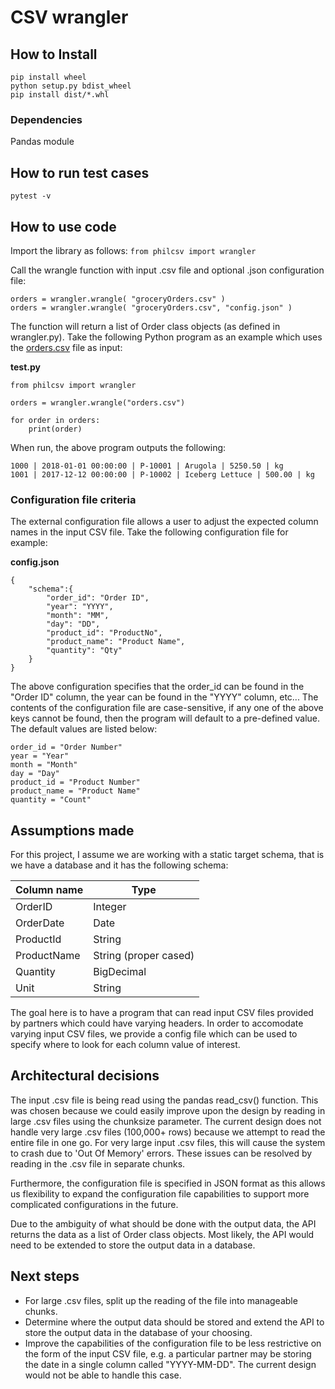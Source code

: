 # CSV wrangler

## How to Install
```
pip install wheel
python setup.py bdist_wheel
pip install dist/*.whl
```

### Dependencies
Pandas module

## How to run test cases
`pytest -v`

## How to use code
Import the library as follows:
`from philcsv import wrangler`

Call the wrangle function with input .csv file and optional .json configuration file:
```
orders = wrangler.wrangle( "groceryOrders.csv" )
orders = wrangler.wrangle( "groceryOrders.csv", "config.json" )
```

The function will return a list of Order class objects (as defined in wrangler.py). Take the following
Python program as an example which uses the [orders.csv](https://gist.githubusercontent.com/daggerrz/99e766b4660e3c0ed26517beaea6449a/raw/e2d3a3e42ad1895baa430612f921bc87cfff651c/orders.csv) file as input:

**test.py**
```
from philcsv import wrangler

orders = wrangler.wrangle("orders.csv")

for order in orders:
    print(order)
```

When run, the above program outputs the following:
```
1000 | 2018-01-01 00:00:00 | P-10001 | Arugola | 5250.50 | kg
1001 | 2017-12-12 00:00:00 | P-10002 | Iceberg Lettuce | 500.00 | kg
```

### Configuration file criteria
The external configuration file allows a user to adjust the expected column names in the input CSV file. Take the following configuration file for example:

**config.json**
```
{
    "schema":{
        "order_id": "Order ID",
        "year": "YYYY",
        "month": "MM",
        "day": "DD",
        "product_id": "ProductNo",
        "product_name": "Product Name",
        "quantity": "Qty"
    }
}
```

The above configuration specifies that the order_id can be found in the "Order ID" column, the year can be found in the "YYYY" column, etc... The contents of the configuration file are case-sensitive, if any one of the above keys cannot be found, then the program will default to a pre-defined value. The default values are listed below:

```
order_id = "Order Number"
year = "Year"
month = "Month"
day = "Day"
product_id = "Product Number"
product_name = "Product Name"
quantity = "Count"
```

## Assumptions made
For this project, I assume we are working with a static target schema, that is we have a database and it has the following schema:

Column name | Type
--- | ---
OrderID | Integer
OrderDate | Date
ProductId | String
ProductName | String (proper cased)
Quantity | BigDecimal
Unit | String

The goal here is to have a program that can read input CSV files provided by partners which could have varying headers. In order to accomodate varying input CSV files, we provide a config file which can be used to specify where to look for each column value of interest.

## Architectural decisions
The input .csv file is being read using the pandas read_csv() function. This was chosen because we could easily improve upon the design by reading in large .csv files using the chunksize parameter. The current design does not handle very large .csv files (100,000+ rows) because we attempt to read the entire file in one go. For very large input .csv files, this will cause the system to crash due to 'Out Of Memory' errors. These issues can be resolved by reading in the .csv file in separate chunks.

Furthermore, the configuration file is specified in JSON format as this allows us flexibility to expand the configuration file capabilities to support more complicated configurations in the future.

Due to the ambiguity of what should be done with the output data, the API returns the data as a list of Order class objects. Most likely, the API would need to be extended to store the output data in a database.

## Next steps
- For large .csv files, split up the reading of the file into manageable chunks.
- Determine where the output data should be stored and extend the API to store the output data in the database of your choosing.
- Improve the capabilities of the configuration file to be less restrictive on the form of the input CSV file, e.g. a particular partner may be storing the date in a single column called "YYYY-MM-DD". The current design would not be able to handle this case.

